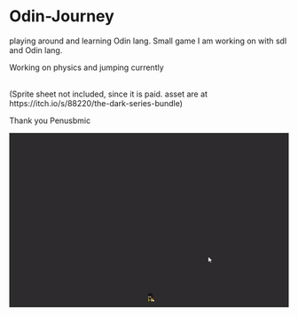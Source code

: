 # Odin-Journey
playing around and learning Odin lang.
Small game I am working on with sdl and Odin lang.

Working on physics and jumping currently

<br/>
(Sprite sheet not included, since it is paid. asset are at https://itch.io/s/88220/the-dark-series-bundle)

Thank you Penusbmic


![](https://github.com/KDahir247/Odin-Journey/blob/main/visual/rough_physics.gif)
